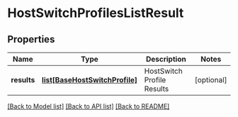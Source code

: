 # HostSwitchProfilesListResult

## Properties
Name | Type | Description | Notes
------------ | ------------- | ------------- | -------------
**results** | [**list[BaseHostSwitchProfile]**](BaseHostSwitchProfile.md) | HostSwitch Profile Results | [optional] 

[[Back to Model list]](../README.md#documentation-for-models) [[Back to API list]](../README.md#documentation-for-api-endpoints) [[Back to README]](../README.md)

